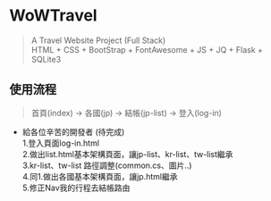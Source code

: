 # WoWTravel
>A Travel Website Project (Full Stack)<br>
HTML + CSS + BootStrap + FontAwesome + JS + JQ + Flask + SQLite3

## 使用流程
>首頁(index) -> 各國(jp) -> 結帳(jp-list) -> 登入(log-in)

* 給各位辛苦的開發者 (待完成)<br>
1.登入頁面log-in.html<br>
2.做出list.html基本架構頁面，讓jp-list、kr-list、tw-list繼承<br>
3.kr-list、tw-list 路徑調整(common.cs、圖片..)<br>
4.同1.做出各國基本架構頁面，讓jp.html繼承<br>
5.修正Nav我的行程去結帳路由<br>
